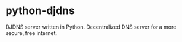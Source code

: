 python-djdns
============

DJDNS server written in Python. Decentralized DNS server for a more secure, free internet.